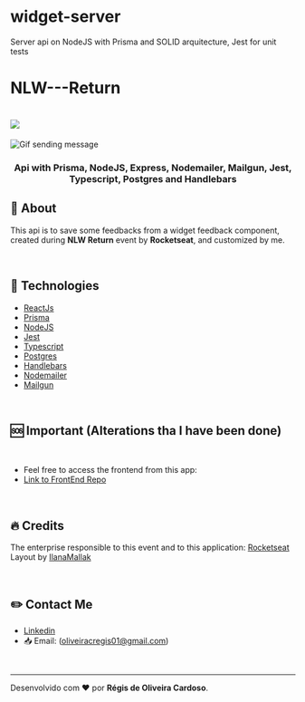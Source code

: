 # widget-server
Server api on NodeJS with Prisma and SOLID arquitecture, Jest for unit tests
# NLW---Return

<h1>
  <img src="src/assets/logo.svg"/>
</h1>

<img src="src/assets/Heatnlwsocketio.gif" alt="Gif sending message"/>

<h3 align="center">
  Api with Prisma, NodeJS, Express, Nodemailer, Mailgun, Jest, Typescript, Postgres and Handlebars
</h3> 

## :open_file_folder: About

This api is to save some feedbacks from a widget feedback component, created during **NLW Return** event by **Rocketseat**, and customized by me.

</br>

## :rocket: Technologies

- [ReactJs](https://reactjs.org)
- [Prisma](https://www.prisma.io/)
- [NodeJS](https://nodejs.org/en/)
- [Jest](https://jestjs.io/)
- [Typescript](https://www.typescriptlang.org/)
- [Postgres](https://www.postgresql.org/)
- [Handlebars](https://handlebarsjs.com/)
- [Nodemailer](https://nodemailer.com/about/)
- [Mailgun](https://www.mailgun.com/)

</br>

 ## :sos: Important (Alterations tha I have been done)
 
 
 
</br>

 - Feel free to access the frontend from this app:
 - [Link to FrontEnd Repo](https://github.com/Regis-Oliveira/widget-web)

</br>

## :fire: Credits
  The enterprise responsible to this event and to this application: [Rocketseat](https://app.rocketseat.com.br/)
  </br>
  Layout by [IlanaMallak](https://www.instagram.com/ilanamallak/) 
  
  </br>

 ## :pencil2: Contact Me

- [Linkedin](www.linkedin.com/in/regis-de-oliveira-cardoso)
- :inbox_tray: Email: (oliveiracregis01@gmail.com)

</br>

---
Desenvolvido com :heart: por **Régis de Oliveira Cardoso**.

